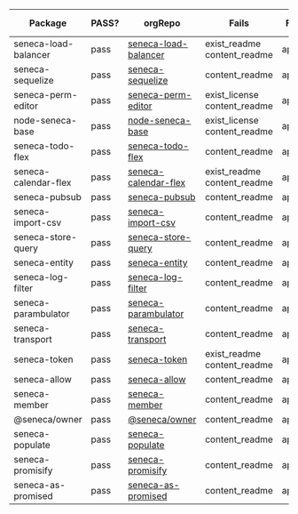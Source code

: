 Package|PASS?|orgRepo|Fails|Forks|Stars|Open Issues|Open PRs
---|---|---|---|---|---|---|---
seneca-load-balancer|pass|[seneca-load-balancer](https://github.com/seneca-load-balancer)|exist_readme content_readme |apiData|apiData|apiData|apiData
seneca-sequelize|pass|[seneca-sequelize](https://github.com/seneca-sequelize)|content_readme |apiData|apiData|apiData|apiData
seneca-perm-editor|pass|[seneca-perm-editor](https://github.com/seneca-perm-editor)|exist_license content_readme |apiData|apiData|apiData|apiData
node-seneca-base|pass|[node-seneca-base](https://github.com/node-seneca-base)|exist_license content_readme |apiData|apiData|apiData|apiData
seneca-todo-flex|pass|[seneca-todo-flex](https://github.com/seneca-todo-flex)|content_readme |apiData|apiData|apiData|apiData
seneca-calendar-flex|pass|[seneca-calendar-flex](https://github.com/seneca-calendar-flex)|exist_readme content_readme |apiData|apiData|apiData|apiData
seneca-pubsub|pass|[seneca-pubsub](https://github.com/seneca-pubsub)|content_readme |apiData|apiData|apiData|apiData
seneca-import-csv|pass|[seneca-import-csv](https://github.com/seneca-import-csv)|content_readme |apiData|apiData|apiData|apiData
seneca-store-query|pass|[seneca-store-query](https://github.com/seneca-store-query)|content_readme |apiData|apiData|apiData|apiData
seneca-entity|pass|[seneca-entity](https://github.com/seneca-entity)|content_readme |apiData|apiData|apiData|apiData
seneca-log-filter|pass|[seneca-log-filter](https://github.com/seneca-log-filter)|content_readme |apiData|apiData|apiData|apiData
seneca-parambulator|pass|[seneca-parambulator](https://github.com/seneca-parambulator)|content_readme |apiData|apiData|apiData|apiData
seneca-transport|pass|[seneca-transport](https://github.com/seneca-transport)|content_readme |apiData|apiData|apiData|apiData
seneca-token|pass|[seneca-token](https://github.com/seneca-token)|exist_readme content_readme |apiData|apiData|apiData|apiData
seneca-allow|pass|[seneca-allow](https://github.com/seneca-allow)|content_readme |apiData|apiData|apiData|apiData
seneca-member|pass|[seneca-member](https://github.com/seneca-member)|content_readme |apiData|apiData|apiData|apiData
@seneca/owner|pass|[@seneca/owner](https://github.com/@seneca/owner)|content_readme |apiData|apiData|apiData|apiData
seneca-populate|pass|[seneca-populate](https://github.com/seneca-populate)|content_readme |apiData|apiData|apiData|apiData
seneca-promisify|pass|[seneca-promisify](https://github.com/seneca-promisify)|content_readme |apiData|apiData|apiData|apiData
seneca-as-promised|pass|[seneca-as-promised](https://github.com/seneca-as-promised)|content_readme |apiData|apiData|apiData|apiData